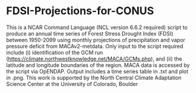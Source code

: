 # FDSI-Projections-for-CONUS
This is a NCAR Command Language (NCL version 6.6.2 required) script to produce an annual time series of Forest Stress Drought Index (FDSI) between 1950-2099 using monthly projections of precipitation and vapor pressure deficit from MACAv2-metdata. Only input to the script required include (i) identification of the GCM run (https://climate.northwestknowledge.net/MACA/GCMs.php), and (ii) the latitude and longitude boundaries of the region. MACA data is accessed by the script via OpENDAP. Output includes a time series table in .txt and plot in .png.
This work is supported by the North Central Climate Adaptation Science Center at the University of Colorado, Boulder
